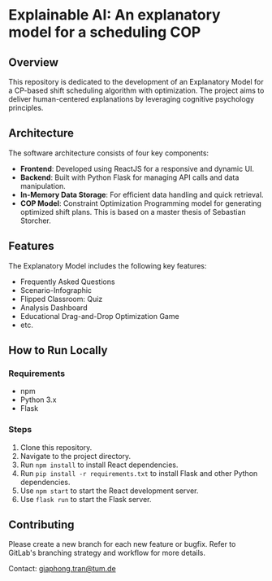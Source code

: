 # Explainable AI: An explanatory model for a scheduling COP

## Overview

This repository is dedicated to the development of an Explanatory Model for a CP-based shift scheduling algorithm with optimization. The project aims to deliver human-centered explanations by leveraging cognitive psychology principles.

## Architecture

The software architecture consists of four key components:

- **Frontend**: Developed using ReactJS for a responsive and dynamic UI.
- **Backend**: Built with Python Flask for managing API calls and data manipulation.
- **In-Memory Data Storage**: For efficient data handling and quick retrieval.
- **COP Model**: Constraint Optimization Programming model for generating optimized shift plans. This is based on a master thesis of Sebastian Storcher.

## Features

The Explanatory Model includes the following key features:

- Frequently Asked Questions
- Scenario-Infographic
- Flipped Classroom: Quiz
- Analysis Dashboard
- Educational Drag-and-Drop Optimization Game
- etc.

## How to Run Locally

### Requirements
- npm
- Python 3.x
- Flask

### Steps

1. Clone this repository.
2. Navigate to the project directory.
3. Run `npm install` to install React dependencies.
4. Run `pip install -r requirements.txt` to install Flask and other Python dependencies.
5. Use `npm start` to start the React development server.
6. Use `flask run` to start the Flask server.

## Contributing

Please create a new branch for each new feature or bugfix. Refer to GitLab's branching strategy and workflow for more details.

Contact: giaphong.tran@tum.de
